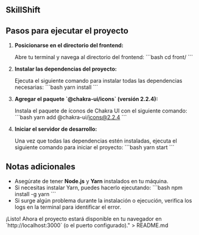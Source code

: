 ## SkillShift

## Pasos para ejecutar el proyecto

1. **Posicionarse en el directorio del frontend:**

   Abre tu terminal y navega al directorio del frontend:
   \`\`\`bash
   cd front/
   \`\`\`

2. **Instalar las dependencias del proyecto:**

   Ejecuta el siguiente comando para instalar todas las dependencias necesarias:
   \`\`\`bash
   yarn install
   \`\`\`

3. **Agregar el paquete \`@chakra-ui/icons\` (versión 2.2.4):**

   Instala el paquete de íconos de Chakra UI con el siguiente comando:
   \`\`\`bash
   yarn add @chakra-ui/icons@2.2.4
   \`\`\`

4. **Iniciar el servidor de desarrollo:**

   Una vez que todas las dependencias estén instaladas, ejecuta el siguiente comando para iniciar el proyecto:
   \`\`\`bash
   yarn start
   \`\`\`

## Notas adicionales

- Asegúrate de tener **Node.js** y **Yarn** instalados en tu máquina.
- Si necesitas instalar Yarn, puedes hacerlo ejecutando:
  \`\`\`bash
  npm install -g yarn
  \`\`\`
- Si surge algún problema durante la instalación o ejecución, verifica los logs en la terminal para identificar el error.

¡Listo! Ahora el proyecto estará disponible en tu navegador en \`http://localhost:3000\` (o el puerto configurado)." > README.md
